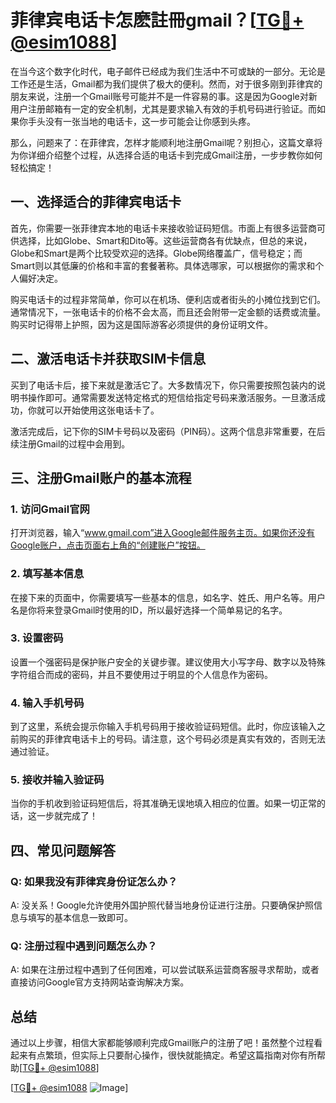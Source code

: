 # 菲律宾电话卡怎麽註冊gmail？[[TG💪+ @esim1088](https://t.me/s/esim1088)]

在当今这个数字化时代，电子邮件已经成为我们生活中不可或缺的一部分。无论是工作还是生活，Gmail都为我们提供了极大的便利。然而，对于很多刚到菲律宾的朋友来说，注册一个Gmail账号可能并不是一件容易的事。这是因为Google对新用户注册邮箱有一定的安全机制，尤其是要求输入有效的手机号码进行验证。而如果你手头没有一张当地的电话卡，这一步可能会让你感到头疼。

那么，问题来了：在菲律宾，怎样才能顺利地注册Gmail呢？别担心，这篇文章将为你详细介绍整个过程，从选择合适的电话卡到完成Gmail注册，一步步教你如何轻松搞定！

## 一、选择适合的菲律宾电话卡

首先，你需要一张菲律宾本地的电话卡来接收验证码短信。市面上有很多运营商可供选择，比如Globe、Smart和Dito等。这些运营商各有优缺点，但总的来说，Globe和Smart是两个比较受欢迎的选择。Globe网络覆盖广，信号稳定；而Smart则以其低廉的价格和丰富的套餐著称。具体选哪家，可以根据你的需求和个人偏好决定。

购买电话卡的过程非常简单，你可以在机场、便利店或者街头的小摊位找到它们。通常情况下，一张电话卡的价格不会太高，而且还会附带一定金额的话费或流量。购买时记得带上护照，因为这是国际游客必须提供的身份证明文件。

## 二、激活电话卡并获取SIM卡信息

买到了电话卡后，接下来就是激活它了。大多数情况下，你只需要按照包装内的说明书操作即可。通常需要发送特定格式的短信给指定号码来激活服务。一旦激活成功，你就可以开始使用这张电话卡了。

激活完成后，记下你的SIM卡号码以及密码（PIN码）。这两个信息非常重要，在后续注册Gmail的过程中会用到。

## 三、注册Gmail账户的基本流程

### 1. 访问Gmail官网

打开浏览器，输入“www.gmail.com”进入Google邮件服务主页。如果你还没有Google账户，点击页面右上角的“创建账户”按钮。

### 2. 填写基本信息

在接下来的页面中，你需要填写一些基本的信息，如名字、姓氏、用户名等。用户名是你将来登录Gmail时使用的ID，所以最好选择一个简单易记的名字。

### 3. 设置密码

设置一个强密码是保护账户安全的关键步骤。建议使用大小写字母、数字以及特殊字符组合而成的密码，并且不要使用过于明显的个人信息作为密码。

### 4. 输入手机号码

到了这里，系统会提示你输入手机号码用于接收验证码短信。此时，你应该输入之前购买的菲律宾电话卡上的号码。请注意，这个号码必须是真实有效的，否则无法通过验证。

### 5. 接收并输入验证码

当你的手机收到验证码短信后，将其准确无误地填入相应的位置。如果一切正常的话，这一步就完成了！

## 四、常见问题解答

### Q: 如果我没有菲律宾身份证怎么办？
A: 没关系！Google允许使用外国护照代替当地身份证进行注册。只要确保护照信息与填写的基本信息一致即可。

### Q: 注册过程中遇到问题怎么办？
A: 如果在注册过程中遇到了任何困难，可以尝试联系运营商客服寻求帮助，或者直接访问Google官方支持网站查询解决方案。

## 总结

通过以上步骤，相信大家都能够顺利完成Gmail账户的注册了吧！虽然整个过程看起来有点繁琐，但实际上只要耐心操作，很快就能搞定。希望这篇指南对你有所帮助[[TG💪+ @esim1088](https://t.me/s/esim1088)] 

[[TG💪+ @esim1088](https://t.me/s/esim1088) ![Image](https://i.postimg.cc/4NQfJmqS/Snipaste-2025-05-13-00-14-12.png)]